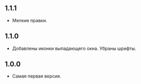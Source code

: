 ## 1.1.1
* Мелкие правки.

## 1.1.0
* Добавлены иконки выпадающего окна. Убраны шрифты.

## 1.0.0
* Самая первая версия.
